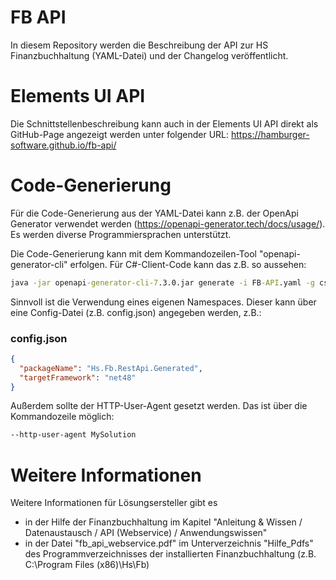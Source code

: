 # FB API
In diesem Repository werden die Beschreibung der API zur HS Finanzbuchhaltung (YAML-Datei) und der Changelog veröffentlicht.

# Elements UI API
Die Schnittstellenbeschreibung kann auch in der Elements UI API direkt als GitHub-Page angezeigt werden unter folgender URL:
https://hamburger-software.github.io/fb-api/

# Code-Generierung
Für die Code-Generierung aus der YAML-Datei kann z.B. der OpenApi Generator verwendet werden (https://openapi-generator.tech/docs/usage/).
Es werden diverse Programmiersprachen unterstützt. 

Die Code-Generierung kann mit dem Kommandozeilen-Tool "openapi-generator-cli" erfolgen. Für C#-Client-Code kann das z.B. so aussehen:
```bat
java -jar openapi-generator-cli-7.3.0.jar generate -i FB-API.yaml -g csharp --generate-alias-as-model --model-name-suffix Model -c config.json --http-user-agent MySolution -o C:\TEMP\Hs.Fb.RestApi
```

Sinnvoll ist die Verwendung eines eigenen Namespaces. Dieser kann über eine Config-Datei (z.B. config.json) angegeben werden, z.B.:
### config.json
```json
{
  "packageName": "Hs.Fb.RestApi.Generated",
  "targetFramework": "net48"
}
```

Außerdem sollte der HTTP-User-Agent gesetzt werden. Das ist über die Kommandozeile möglich: 
```bat
--http-user-agent MySolution
```

# Weitere Informationen
Weitere Informationen für Lösungsersteller gibt es
- in der Hilfe der Finanzbuchhaltung im Kapitel "Anleitung & Wissen / Datenaustausch / API (Webservice) / Anwendungswissen"
- in der Datei "fb_api_webservice.pdf" im Unterverzeichnis "Hilfe_Pdfs" des Programmverzeichnisses der installierten Finanzbuchhaltung (z.B. C:\Program Files (x86)\Hs\Fb) 
